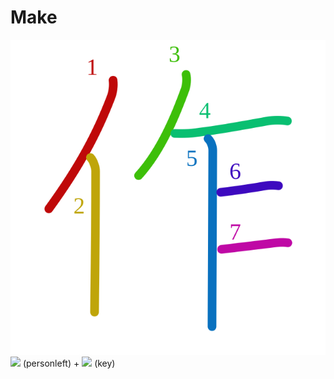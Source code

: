 # Make
![4f5c](../kanji-colorize/4f5c.svg)
![](http://www.kanjidamage.com/assets/radsmall/man-d0fa8d3e87b0dcd06a7777a6693f057bfe7d041f88edfa20c6663c61cf324435.jpg) (personleft) + ![](http://www.kanjidamage.com/assets/radsmall/bamboo-key-e6667093a1803993f71fc86f74c58f64bd4b71f8395b26fc927835840d7c6113.jpg) (key)